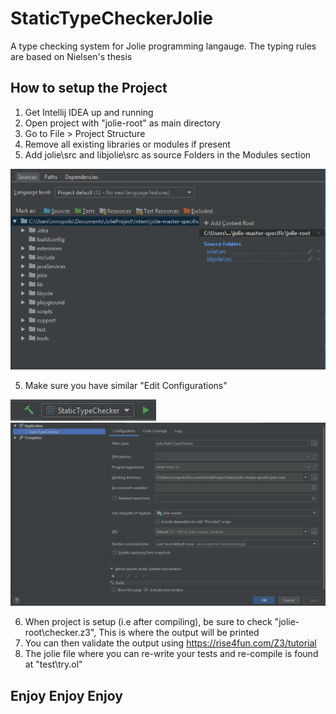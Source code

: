 # StaticTypeCheckerJolie
A type checking system for Jolie programming langauge. The typing rules are based on Nielsen's thesis

## How to setup the Project
1. Get Intellij IDEA up and running
2. Open project with "jolie-root" as main directory
3. Go to File > Project Structure
4. Remove all existing libraries or modules if present
4. Add jolie\src and libjolie\src as source Folders in the Modules section

![alt How it should look like](https://github.com/Danielatonge/StaticTypeCheckerJolie/blob/master/images/jolie_setup_1.PNG)

5. Make sure you have similar "Edit Configurations"

![alt location of edit config](https://github.com/Danielatonge/StaticTypeCheckerJolie/blob/master/images/jolie_setup_3.PNG)
![alt edit configurations](https://github.com/Danielatonge/StaticTypeCheckerJolie/blob/master/images/jolie_setup2.PNG)

6. When project is setup (i.e after compiling), be sure to check "jolie-root\checker.z3", This is where the output will be printed
7. You can then validate the output using https://rise4fun.com/Z3/tutorial
8. The jolie file where you can re-write your tests and re-compile is found at "test\try.ol"

## Enjoy Enjoy Enjoy

